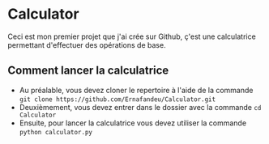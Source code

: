 # Calculator

Ceci est mon premier projet que j'ai crée sur Github, ç'est une calculatrice permettant d'effectuer des opérations de base.

## Comment lancer la calculatrice

* Au préalable, vous devez cloner le repertoire à l'aide de la commande `git clone https://github.com/Ernafandeu/Calculator.git` 
* Deuxièmement, vous devez entrer dans le dossier avec la commande `cd Calculator` 
* Ensuite, pour lancer la calculatrice vous devez utiliser la commande `python calculator.py`